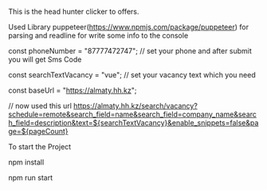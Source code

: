 This is the head hunter clicker to offers.

Used Library puppeteer(https://www.npmjs.com/package/puppeteer) for parsing and readline for write some info to the console

const phoneNumber = "87777472747"; 
// set your phone and after submit you will get Sms Code

const searchTextVacancy = "vue"; 
// set your vacancy text which you need

const baseUrl = "https://almaty.hh.kz"; 

// now used this url https://almaty.hh.kz/search/vacancy?schedule=remote&search_field=name&search_field=company_name&search_field=description&text=${searchTextVacancy}&enable_snippets=false&page=${pageCount}

To start the Project 

npm install 

npm run start
